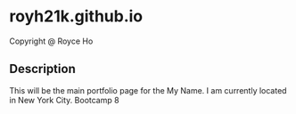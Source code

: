# royh21k.github.io
Copyright @ Royce Ho
## Description
This will be the main portfolio page for the My Name. I am
currently located in New York City.
Bootcamp 8
